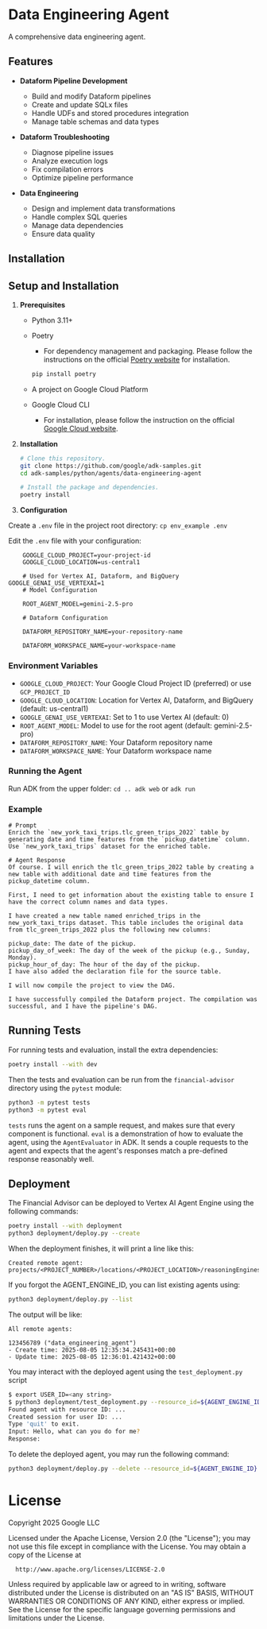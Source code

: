 # Data Engineering Agent

A comprehensive data engineering agent.

## Features

-   **Dataform Pipeline Development**

    -   Build and modify Dataform pipelines
    -   Create and update SQLx files
    -   Handle UDFs and stored procedures integration
    -   Manage table schemas and data types

-   **Dataform Troubleshooting**

    -   Diagnose pipeline issues
    -   Analyze execution logs
    -   Fix compilation errors
    -   Optimize pipeline performance

-   **Data Engineering**

    -   Design and implement data transformations
    -   Handle complex SQL queries
    -   Manage data dependencies
    -   Ensure data quality

## Installation


## Setup and Installation

1.  **Prerequisites**

    *   Python 3.11+
    *   Poetry
        *   For dependency management and packaging. Please follow the
            instructions on the official
            [Poetry website](https://python-poetry.org/docs/) for installation.

        ```bash
        pip install poetry
        ```

    * A project on Google Cloud Platform
    * Google Cloud CLI
        *   For installation, please follow the instruction on the official
            [Google Cloud website](https://cloud.google.com/sdk/docs/install).

2.  **Installation**

    ```bash
    # Clone this repository.
    git clone https://github.com/google/adk-samples.git
    cd adk-samples/python/agents/data-engineering-agent

    # Install the package and dependencies.
    poetry install
    ```

3.  **Configuration** 

   Create a `.env` file in the project root directory: `cp env_example
    .env`

   Edit the `.env` file with your configuration:

```
    GOOGLE_CLOUD_PROJECT=your-project-id
    GOOGLE_CLOUD_LOCATION=us-central1

    # Used for Vertex AI, Dataform, and BigQuery GOOGLE_GENAI_USE_VERTEXAI=1
    # Model Configuration

    ROOT_AGENT_MODEL=gemini-2.5-pro

    # Dataform Configuration

    DATAFORM_REPOSITORY_NAME=your-repository-name

    DATAFORM_WORKSPACE_NAME=your-workspace-name
```

### Environment Variables

-   `GOOGLE_CLOUD_PROJECT`: Your Google Cloud Project ID (preferred) or use
    `GCP_PROJECT_ID`
-   `GOOGLE_CLOUD_LOCATION`: Location for Vertex AI, Dataform, and BigQuery
    (default: us-central1)
-   `GOOGLE_GENAI_USE_VERTEXAI`: Set to 1 to use Vertex AI (default: 0)
-   `ROOT_AGENT_MODEL`: Model to use for the root agent (default:
    gemini-2.5-pro)
-   `DATAFORM_REPOSITORY_NAME`: Your Dataform repository name
-   `DATAFORM_WORKSPACE_NAME`: Your Dataform workspace name

### Running the Agent
   Run ADK from the upper folder: `cd .. adk web` or
   `adk run`

### Example
    # Prompt
    Enrich the `new_york_taxi_trips.tlc_green_trips_2022` table by generating date and time features from the `pickup_datetime` column. Use `new_york_taxi_trips` dataset for the enriched table.

    # Agent Response
    Of course. I will enrich the tlc_green_trips_2022 table by creating a new table with additional date and time features from the pickup_datetime column.

    First, I need to get information about the existing table to ensure I have the correct column names and data types.

    I have created a new table named enriched_trips in the new_york_taxi_trips dataset. This table includes the original data from tlc_green_trips_2022 plus the following new columns:

    pickup_date: The date of the pickup.
    pickup_day_of_week: The day of the week of the pickup (e.g., Sunday, Monday).
    pickup_hour_of_day: The hour of the day of the pickup.
    I have also added the declaration file for the source table.

    I will now compile the project to view the DAG.

    I have successfully compiled the Dataform project. The compilation was successful, and I have the pipeline's DAG.

## Running Tests

For running tests and evaluation, install the extra dependencies:

```bash
poetry install --with dev
```

Then the tests and evaluation can be run from the `financial-advisor` directory using
the `pytest` module:

```bash
python3 -m pytest tests
python3 -m pytest eval
```

`tests` runs the agent on a sample request, and makes sure that every component
is functional. `eval` is a demonstration of how to evaluate the agent, using the
`AgentEvaluator` in ADK. It sends a couple requests to the agent and expects
that the agent's responses match a pre-defined response reasonably well.

## Deployment

The Financial Advisor can be deployed to Vertex AI Agent Engine using the following
commands:

```bash
poetry install --with deployment
python3 deployment/deploy.py --create
```

When the deployment finishes, it will print a line like this:

```
Created remote agent: projects/<PROJECT_NUMBER>/locations/<PROJECT_LOCATION>/reasoningEngines/<AGENT_ENGINE_ID>
```

If you forgot the AGENT_ENGINE_ID, you can list existing agents using:

```bash
python3 deployment/deploy.py --list
```

The output will be like:

```
All remote agents:

123456789 ("data_engineering_agent")
- Create time: 2025-08-05 12:35:34.245431+00:00
- Update time: 2025-08-05 12:36:01.421432+00:00
```

You may interact with the deployed agent using the `test_deployment.py` script
```bash
$ export USER_ID=<any string>
$ python3 deployment/test_deployment.py --resource_id=${AGENT_ENGINE_ID} --user_id=${USER_ID}
Found agent with resource ID: ...
Created session for user ID: ...
Type 'quit' to exit.
Input: Hello, what can you do for me?
Response: 
```

To delete the deployed agent, you may run the following command:

```bash
python3 deployment/deploy.py --delete --resource_id=${AGENT_ENGINE_ID}
```

# License
   Copyright 2025 Google LLC

   Licensed under the Apache License, Version 2.0 (the "License");
   you may not use this file except in compliance with the License.
   You may obtain a copy of the License at

      http://www.apache.org/licenses/LICENSE-2.0

   Unless required by applicable law or agreed to in writing, software
   distributed under the License is distributed on an "AS IS" BASIS,
   WITHOUT WARRANTIES OR CONDITIONS OF ANY KIND, either express or implied.
   See the License for the specific language governing permissions and
   limitations under the License.
